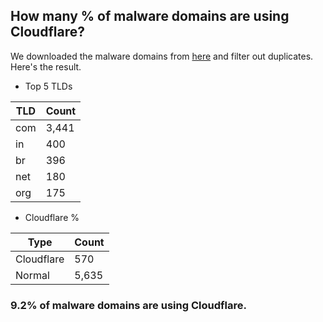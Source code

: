 ## How many % of malware domains are using Cloudflare?


We downloaded the malware domains from [here](https://urlhaus.abuse.ch) and filter out duplicates.
Here's the result.


[//]: # (start replacement)


- Top 5 TLDs

| TLD | Count |
| --- | --- |
| com | 3,441 |
| in | 400 |
| br | 396 |
| net | 180 |
| org | 175 |


- Cloudflare %

| Type | Count |
| --- | --- |
| Cloudflare | 570 |
| Normal | 5,635 |


### 9.2% of malware domains are using Cloudflare.